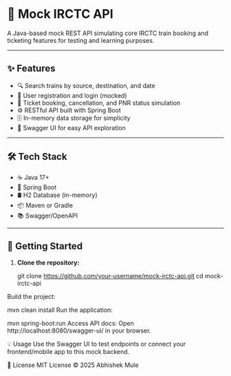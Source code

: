 # 🚆 Mock IRCTC API

A Java-based mock REST API simulating core IRCTC train booking and ticketing features for testing and learning purposes.

---

## ✨ Features

- 🔍 Search trains by source, destination, and date  
- 👤 User registration and login (mocked)  
- 🎫 Ticket booking, cancellation, and PNR status simulation  
- ⚙️ RESTful API built with Spring Boot  
- 🗄️ In-memory data storage for simplicity  
- 📖 Swagger UI for easy API exploration

---

## 🛠 Tech Stack

- ☕ Java 17+  
- 🌱 Spring Boot  
- 🛢️ H2 Database (in-memory)  
- 📦 Maven or Gradle  
- 📚 Swagger/OpenAPI

---

## 🚀 Getting Started

1. **Clone the repository:**
   
   git clone https://github.com/your-username/mock-irctc-api.git
   cd mock-irctc-api
   
Build the project:

mvn clean install
Run the application:

mvn spring-boot:run
Access API docs:
Open http://localhost:8080/swagger-ui/ in your browser.

💡 Usage
Use the Swagger UI to test endpoints or connect your frontend/mobile app to this mock backend.

📄 License
MIT License © 2025 Abhishek Mule



